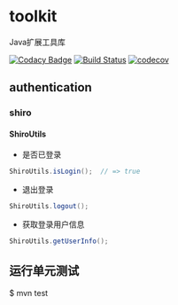 # toolkit

Java扩展工具库

[![Codacy Badge](https://api.codacy.com/project/badge/Grade/3a01d0ffcca4412594bd3d80c5cdf90f)](https://www.codacy.com/manual/otary/toolkit?utm_source=github.com&amp;utm_medium=referral&amp;utm_content=otary/toolkit&amp;utm_campaign=Badge_Grade)
[![Build Status](https://travis-ci.org/otary/toolkit.svg?branch=master)](https://travis-ci.org/otary/toolkit)
[![codecov](https://codecov.io/gh/otary/toolkit/branch/master/graph/badge.svg)](https://codecov.io/gh/otary/toolkit)


[](commons.md ':include')

[](dozer.md ':include')

[](freemarker.md ':include')

[](codec.md ':include')

[](http.md ':include')

[](cache.md ':include')

[](logging.md ':include')

[](spring.md ':include')

[](datasource.md ':include')


## authentication

### shiro

#### ShiroUtils

- 是否已登录

``` java
ShiroUtils.isLogin();  // => true
```

- 退出登录

``` java
ShiroUtils.logout();  
```

- 获取登录用户信息

``` java
ShiroUtils.getUserInfo();
```

## 运行单元测试

$ mvn test


